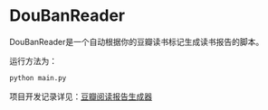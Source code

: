# DouBanReader

DouBanReader是一个自动根据你的豆瓣读书标记生成读书报告的脚本。

运行方法为：

``` python
python main.py
```

项目开发记录详见：[豆瓣阅读报告生成器](http://findingsea.github.io/2015/07/20/doubanreader-notes/)